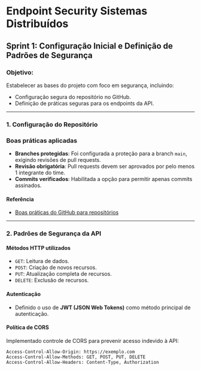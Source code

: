 # Endpoint Security Sistemas Distribuídos

## Sprint 1: Configuração Inicial e Definição de Padrões de Segurança

### Objetivo:
Estabelecer as bases do projeto com foco em segurança, incluindo:
- Configuração segura do repositório no GitHub.
- Definição de práticas seguras para os endpoints da API.

---

### 1. Configuração do Repositório

### Boas práticas aplicadas
- **Branches protegidas**: Foi configurada a proteção para a branch `main`, exigindo revisões de pull requests.
- **Revisão obrigatória**: Pull requests devem ser aprovados por pelo menos 1 integrante do time.
- **Commits verificados**: Habilitada a opção para permitir apenas commits assinados.

#### Referência
- [Boas práticas do GitHub para repositórios](https://docs.github.com/pt/repositories/creating-and-managing-repositories/best-practices-for-repositories)

---

### 2. Padrões de Segurança da API

#### Métodos HTTP utilizados
- `GET`: Leitura de dados.
- `POST`: Criação de novos recursos.
- `PUT`: Atualização completa de recursos.
- `DELETE`: Exclusão de recursos.

#### Autenticação
- Definido o uso de **JWT (JSON Web Tokens)** como método principal de autenticação.

#### Política de CORS
Implementado controle de CORS para prevenir acesso indevido à API:

```http
Access-Control-Allow-Origin: https://exemplo.com
Access-Control-Allow-Methods: GET, POST, PUT, DELETE
Access-Control-Allow-Headers: Content-Type, Authorization
